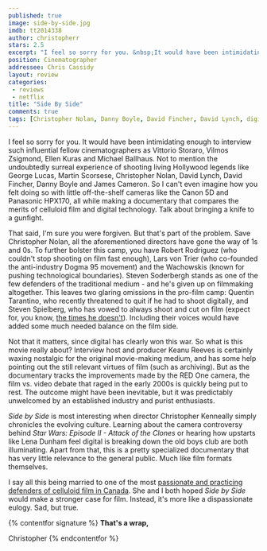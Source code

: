 ```yaml
---
published: true
image: side-by-side.jpg
imdb: tt2014338
author: christopherr
stars: 2.5
excerpt: "I feel so sorry for you. &nbsp;It would have been intimidating enough to interview such influential fellow cinematographers as Vittorio Storaro, Vilmos Zsigmond, Ellen Kuras and Michael Ballhaus. Not to mention the undoubtedly surreal experience of shooting living Hollywood legends like George Lucas, Martin Scorsese, Christopher Nolan, David Lynch, David Fincher, Danny Boyle and James Cameron. So I can&rsquo;t even imagine how you felt doing so with little off-the-shelf cameras like the Canon 5D and Panasonic HPX170, all while making a documentary that compares the merits of celluloid film and digital technology. Talk about bringing a knife to a gunfight."
position: Cinematographer
addressee: Chris Cassidy
layout: review
categories: 
 - reviews
 - netflix
title: "Side By Side"
comments: true
tags: [Christopher Nolan, Danny Boyle, David Fincher, David Lynch, digital, documentary, Film, George Lucas, James Cameron, Letters, Martin Scorsese, Red, video]
---
```

I feel so sorry for you.  It would have been intimidating enough to interview such influential fellow cinematographers as Vittorio Storaro, Vilmos Zsigmond, Ellen Kuras and Michael Ballhaus. Not to mention the undoubtedly surreal experience of shooting living Hollywood legends like George Lucas, Martin Scorsese, Christopher Nolan, David Lynch, David Fincher, Danny Boyle and James Cameron. So I can't even imagine how you felt doing so with little off-the-shelf cameras like the Canon 5D and Panasonic HPX170, all while making a documentary that compares the merits of celluloid film and digital technology. Talk about bringing a knife to a gunfight.

That said, I'm sure you were forgiven.  But that's part of the problem. Save Christopher Nolan, all the aforementioned directors have gone the way of 1s and 0s. To further bolster this camp, you have Robert Rodriguez (who couldn't stop shooting on film fast enough), Lars von Trier (who co-founded the anti-industry Dogma 95 movement) and the Wachowskis (known for pushing technological boundaries). Steven Soderbergh stands as one of the few defenders of the traditional medium - and he's given up on filmmaking altogether. This leaves two glaring omissions in the pro-film camp: Quentin Tarantino, who recently threatened to quit if he had to shoot digitally, and Steven Spielberg, who has vowed to always shoot and cut on film (expect for, you know, [the times he doesn't][1]). Including their voices would have added some much needed balance on the film side.

   [1]: http://www.imdb.com/title/tt0983193/?ref_=sr_1

Not that it matters, since digital has clearly won this war. So what is this movie really about? Interview host and producer Keanu Reeves is certainly waxing nostalgic for the original movie-making medium, and has some help pointing out the still relevant virtues of film (such as archiving).  But as the documentary tracks the improvements made by the RED One camera, the film vs. video debate that raged in the early 2000s is quickly being put to rest. The outcome might have been inevitable, but it was predictably unwelcomed by an established industry and purist enthusiasts.

_Side by Side_ is most interesting when director Christopher Kenneally simply chronicles the evolving culture. Learning about the camera controversy behind _Star Wars: Episode II - Attack of the Clones_ or hearing how upstarts like Lena Dunham feel digital is breaking down the old boys club are both illuminating. Apart from that, this is a pretty specialized documentary that has very little relevance to the general public. Much like film formats themselves.

I say all this being married to one of the most [passionate and practicing defenders of celluloid film in Canada][2]. She and I both hoped _Side by Side_ would make a stronger case for film. Instead, it's more like a dispassionate eulogy. Sad, but true.

   [2]: http://www.firstkissfilms.com/

{% contentfor signature %}
**That's a wrap,**

Christopher
{% endcontentfor %}